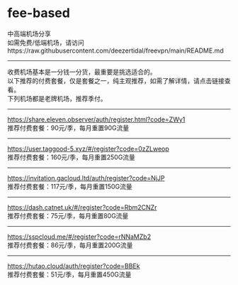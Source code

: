 # fee-based
中高端机场分享  
如需免费/低端机场，请访问https://raw.githubusercontent.com/deezertidal/freevpn/main/README.md
****
收费机场基本是一分钱一分货，最重要是挑选适合的。  
以下推荐的付费套餐，仅是套餐之一，纯主观推荐，如需了解详情，请点击链接查看。  
下列机场都是老牌机场，推荐季付。
****
https://share.eleven.observer/auth/register.html?code=ZWy1  
推荐付费套餐：90元/季，每月重置90G流量
****
https://user.taggood-5.xyz/#/register?code=0zZLweop  
推荐付费套餐：160元/季，每月重置250G流量  
****
https://invitation.gacloud.ltd/auth/register?code=NjJP  
推荐付费套餐：117元/季，每月重置150G流量  
****
https://dash.catnet.uk/#/register?code=Rbm2CNZr  
推荐付费套餐：75元/季，每月重置80G流量  
****
https://sspcloud.me/#/register?code=rNNaMZb2  
推荐付费套餐：86元/季，每月重置200G流量  
****
https://hutao.cloud/auth/register?code=BBEk  
推荐付费套餐：51元/季，每月重置450G流量  
